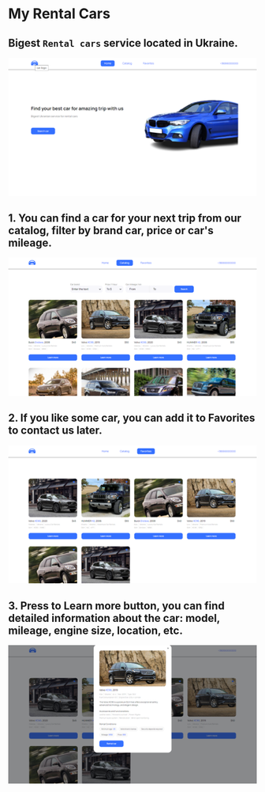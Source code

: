 # My Rental Cars

## Bigest `Rental cars` service located in Ukraine.


![My Rental Cars ](./assets/rentalcar1.png)

## 1. You can find a car for your next trip from our catalog, filter by brand car, price or car's mileage.

![Catalog of rental cars](./assets/rentalcar2.png)

## 2. If you like some car, you can add it to Favorites to contact us later.


![Favorites cars](./assets/rentalcr3.png)

## 3. Press to Learn more button, you can find detailed information about the car: model, mileage, engine size, location, etc.

![Car detailed information](./assets/rentalcar4.png)
